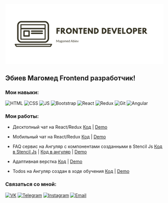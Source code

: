 [![Header](https://github.com/magabiev/magabiev/blob/main/assets/logo1.png)](https://github.com/magabiev)

## Эбиев Магомед Frontend разработчик!

### Мои навыки:
![HTML](https://img.shields.io/badge/HTML-black?style=flat-square&logo=HTML5)
![CSS](https://img.shields.io/badge/CSS-black?style=flat-square&logo=css3)
![JS](https://img.shields.io/badge/JavaScript-black?style=flat-square&logo=javaScript)
![Bootstrap](https://img.shields.io/badge/Bootstrap-black?style=flat-square&logo=Bootstrap)
![React](https://img.shields.io/badge/React-black?style=flat-square&logo=react)
![Redux](https://img.shields.io/badge/Redux-black?style=flat-square&logo=redux)
![Git](https://img.shields.io/badge/Git-black?style=flat-square&logo=git)
![Angular](https://img.shields.io/badge/Angular-black?style=flat-square&logo=angular)


### Мои работы:

- Десктопный чат на React/Redux [Код](https://github.com/magabiev/desktop-chat) | [Demo]()

- Мобильный чат на React/Redux [Код](https://github.com/magabiev/chat-in-react) | [Demo](https://magabiev.github.io/chat/)

- FAQ сервис на Ангуляр с компонентами созданными в Stencil Js [Код в Stencil Js](https://github.com/magabiev/algolia-project-in-stenciljs) | [Код в ангуляр](https://github.com/magabiev/algolia-in-angular) | [Demo](https://magabiev.github.io/algolia-angular/)

- Адаптивная верстка [Код](https://github.com/magabiev/magabiev.github.io/tree/master/portfolio-website) | [Demo](https://magabiev.github.io/portfolio-website/)

- Todos на Ангуляр создан в ходе обучения [Код](https://github.com/magabiev/todos) | [Demo](https://magabiev.github.io/todos/)

### Связаться со мной:
[![VK](https://img.shields.io/badge/VK-red?style=social&logo=vk)](https://vk.com/magabiev)
[![Telegram](https://img.shields.io/badge/Telegram-red?style=social&logo=telegram)](https://teleg.run/magabiev)
[![Instagram](https://img.shields.io/badge/Instagram-red?style=social&logo=instagram)](https://instagram.com/magabievv?igshid=1jspxtrkzkf4y)
[![Email](https://img.shields.io/badge/Email-red?style=social&logo=gmail)](https://magabiev1401@mail.ru)